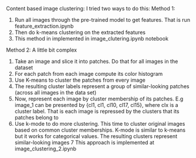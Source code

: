 Content based image clustering:
I tried two ways to do this: 
Method 1:
1. Run all images through the pre-trained model to get features. That is run feature_extraction.ipynb
2. Then do k-means clustering on the extracted features
3. This method in implemented in image_clutering.ipynb notebook

Method 2:
A  little bit complex
1. Take an image and slice it into patches. Do that for all images in the dataset
2. For each patch from each image compute its color histogram
3. Use K-means to cluster the patches from every image
4. The resulting cluster labels represent a group of similar-looking patches (across all images in the data set)
5. Now, represent each image by cluster membership of its patches. E.g image_1 can be presented by {cl1, cl1, cl10, cl17, cl15}, where clx is a cluster label. That is each image is repressed by the clusters that its patches belong to
6. Use k-mode to do more clustering. This time to cluster original images based on common cluster memberships. K-mode is similar to k-means but it works for categorical values. The resulting clusters represent similar-looking images
7  This approach is implemented at image_clustering_2.ipynb

